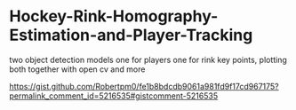 # Hockey-Rink-Homography-Estimation-and-Player-Tracking
two object detection models one for players one for rink key points, plotting both together with open cv and more

https://gist.github.com/Robertpm0/fe1b8bdcdb9061a981fd9f17cd967175?permalink_comment_id=5216535#gistcomment-5216535
